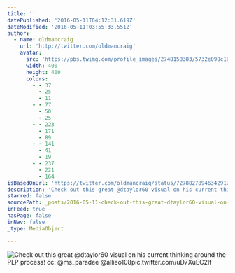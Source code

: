 ```yaml
---
title: ''
datePublished: '2016-05-11T04:12:31.619Z'
dateModified: '2016-05-11T03:55:33.551Z'
author:
  - name: oldmancraig
    url: 'http://twitter.com/oldmancraig'
    avatar:
      src: 'https://pbs.twimg.com/profile_images/2748158383/5732e098c18ff81a8a3dc1aabed44887_400x400.jpeg'
      width: 400
      height: 400
      colors:
        - - 37
          - 25
          - 11
        - - 77
          - 50
          - 25
        - - 223
          - 171
          - 89
        - - 141
          - 41
          - 19
        - - 237
          - 221
          - 164
isBasedOnUrl: 'https://twitter.com/oldmancraig/status/727882789463429120'
description: 'Check out this great @dtaylor60 visual on his current thinking around the PLP process! cc: @ms_paradee @allieo108pic.twitter.com/uD7XuEC2If'
starred: false
sourcePath: _posts/2016-05-11-check-out-this-great-dtaylor60-visual-on-his-current-thinki.md
inFeed: true
hasPage: false
inNav: false
_type: MediaObject

---
```

![Check out this great @dtaylor60 visual on his current thinking around the PLP process! cc: @ms_paradee @allieo108pic.twitter.com/uD7XuEC2If](https://pbs.twimg.com/media/Chn1igMWMAAwkoH.jpg:large)